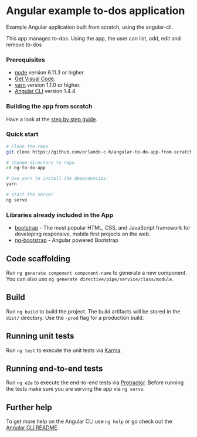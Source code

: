 # Angular example to-dos application

Example Angular application built from scratch, using the angular-cli. 

This app manages to-dos. Using the app, the user can list, add, edit and remove to-dos

### Prerequisites

 - [node](https://nodejs.org/en/download/) version 6.11.3 or higher.
 - [Get Visual Code](https://code.visualstudio.com/download).
 - [yarn](https://yarnpkg.com/lang/en/docs/install/) version 1.1.0 or higher.
 - [Angular CLI](https://github.com/angular/angular-cli) version 1.4.4.

### Building the app from scratch

Have a look at the [step by step guide](https://github.com/orlando-c-h).

### Quick start

```bash
# clone the repo
git clone https://github.com/orlando-c-h/angular-to-do-app-from-scratch.git

# change directory to repo
cd ng-to-do-app

# Use yarn to install the dependencies:
yarn

# start the server
ng serve
```
### Libraries already included in the App
 - [bootstrap](https://github.com/twbs/bootstrap) - The most popular HTML, CSS, and JavaScript framework for developing responsive, mobile first projects on the web.
 - [ng-bootstrap](https://ng-bootstrap.github.io) - Angular powered Bootstrap

## Code scaffolding

Run `ng generate component component-name` to generate a new component. You can also use `ng generate directive/pipe/service/class/module`.

## Build

Run `ng build` to build the project. The build artifacts will be stored in the `dist/` directory. Use the `-prod` flag for a production build.

## Running unit tests

Run `ng test` to execute the unit tests via [Karma](https://karma-runner.github.io).

## Running end-to-end tests

Run `ng e2e` to execute the end-to-end tests via [Protractor](http://www.protractortest.org/).
Before running the tests make sure you are serving the app via `ng serve`.

## Further help

To get more help on the Angular CLI use `ng help` or go check out the [Angular CLI README](https://github.com/angular/angular-cli/blob/master/README.md).
